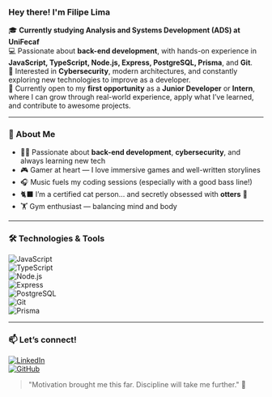 ### Hey there! I'm Filipe Lima

🎓 **Currently studying Analysis and Systems Development (ADS) at UniFecaf**  
💻 Passionate about **back-end development**, with hands-on experience in **JavaScript, TypeScript, Node.js, Express, PostgreSQL, Prisma**, and **Git**.  
🔐 Interested in **Cybersecurity**, modern architectures, and constantly exploring new technologies to improve as a developer.  
🚀 Currently open to my **first opportunity** as a **Junior Developer** or **Intern**, where I can grow through real-world experience, apply what I’ve learned, and contribute to awesome projects.

---

### 🧩 About Me
- 🏋️‍♂️ Passionate about **back-end development**, **cybersecurity**, and always learning new tech
- 🎮 Gamer at heart — I love immersive games and well-written storylines
- 🎧 Music fuels my coding sessions (especially with a good bass line!)
- 🐈‍⬛ I’m a certified cat person... and secretly obsessed with **otters** 🦦
- 🏋️ Gym enthusiast — balancing mind and body

---

### 🛠️ Technologies & Tools  
![JavaScript](https://img.shields.io/badge/-JavaScript-black?style=flat-square&logo=javascript)  
![TypeScript](https://img.shields.io/badge/-TypeScript-3178C6?style=flat-square&logo=typescript&logoColor=white)  
![Node.js](https://img.shields.io/badge/-Node.js-43853D?style=flat-square&logo=node-dot-js&logoColor=white)  
![Express](https://img.shields.io/badge/-Express.js-black?style=flat-square&logo=express&logoColor=white)  
![PostgreSQL](https://img.shields.io/badge/-PostgreSQL-336791?style=flat-square&logo=postgresql&logoColor=white)  
![Git](https://img.shields.io/badge/-Git-F05032?style=flat-square&logo=git&logoColor=white)  
![Prisma](https://img.shields.io/badge/-Prisma-2D3748?style=flat-square&logo=prisma&logoColor=white)

---

### 📫 Let’s connect!  
[![LinkedIn](https://img.shields.io/badge/-LinkedIn-0077B5?style=flat-square&logo=linkedin&logoColor=white)](https://www.linkedin.com/in/filipe-lima-ox)  
[![GitHub](https://img.shields.io/badge/-GitHub-181717?style=flat-square&logo=github&logoColor=white)](https://github.com/seu-usuario)

> "Motivation brought me this far. Discipline will take me further." 🚀
